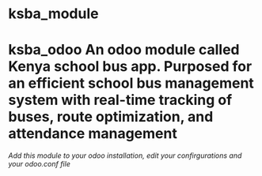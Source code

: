 # ksba_module
# ksba_odoo An odoo module called Kenya school bus app. Purposed for an efficient school bus management system with real-time tracking of buses, route optimization, and attendance management  

*Add this module to your odoo installation, edit your confirgurations and your odoo.conf file*
